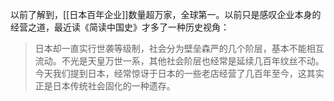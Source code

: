以前了解到，[[日本百年企业]]数量超万家，全球第一。以前只是感叹企业本身的经营之道，最近读《简读中国史》才多了一种历史视角：

>日本却一直实行世袭等级制，社会分为壁垒森严的几个阶层，基本不能相互流动。不光是天皇万世一系，其他社会阶层也经常是延续几百年纹丝不动。今天我们提到日本，经常惊讶于日本的一些老店经营了几百年至今，这其实正是日本传统社会固化的一种遗存。